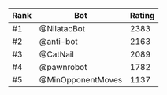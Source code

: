 Rank|Bot|Rating
---|---|---
#1|@NilatacBot|2383
#2|@anti-bot|2163
#3|@CatNail|2089
#4|@pawnrobot|1782
#5|@MinOpponentMoves|1137
